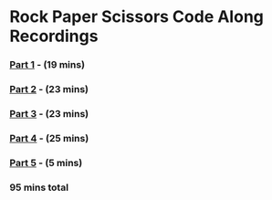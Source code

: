 # Rock Paper Scissors Code Along Recordings

### [Part 1](https://generalassembly.wistia.com/medias/lrk8o4s95v) - (19 mins)
### [Part 2](https://generalassembly.wistia.com/medias/ty6q1mjw2o) - (23 mins)
### [Part 3](https://generalassembly.wistia.com/medias/ujajaqffgg) - (23 mins)
### [Part 4](https://generalassembly.wistia.com/medias/pr7yzv4p51) - (25 mins)
### [Part 5](https://generalassembly.wistia.com/medias/ijjcra80l3) - (5 mins)

### 95 mins total
